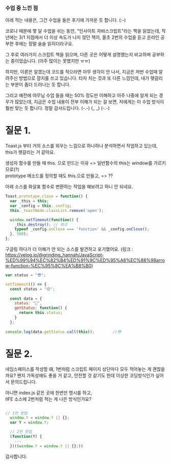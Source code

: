 ### 수업 중 느낀 점

아래 적는 내용은, 그간 수업을 들은 후기에 가까운 듯 합니다. (:-)

코로나 때문에 몇 달 수업을 쉬는 동안, "인사이트 자바스크립트"라는 책을 읽었는데,
작년에는 3/1 지점에서 더 이상 속도가 나지 않던 책이, 올초 2번의 수업을 듣고 온라인 공부한 후에는 정말 술술 읽히더라구요.

그 후로 여러가지 스크립트 책을 읽으며,
다른 곳은 어떻게 설명했는지 비교하며 공부하는 중이었습니다. (아주 많이는 못했지만 ㅠㅠ)

하지만, 이론은 알겠는데 코드를 적으라면 아무 생각이 안 나서, 지금은 저번 수업때 알려주신 방법으로 깜지를 쓰고 있습니다.
타자 치는 것과 또 다른 느낌인데, 내가 헷갈리는 부분이 좀더 드러나는 듯 합니다.

그리고 예전에 야무님 수업 들을 때는 50% 정도만 이해하고 아주 나중에 알게 되는 경우가 많았는데,
지금은 수업 내용이 전부 이해가 되는 걸 보면, 저에게는 이 수업 방식이 훨씬 맞는 듯 합니다.
정말 감사드립니다. (-.-) (_ _) (-.-)


#  질문 1.
Toast.js 부터 거의 소스를 외우는 느낌으로 하나하나 분석하면서 작업하고 있는데,
this가 헷갈리는 거 같아요.


생성자 함수를 만들 때 this. 으로 만드는 이유 => 일반함수의 this는 window를 가르키므로(?)<br>
prototype 메소드를 정의할 때도 this.으로 만들고, => ?? <br>

아래 소스를 화살표 함수로 변환하는 작업을 해보려고 하니 안 되네요.

```javascript
Toast.prototype.close = function() {
  var _this = this;
  var _config = this._config;
  this._toastNode.classList.remove('open');

  window.setTimeout(function() {
    _this.destroy(); // 파괴
    typeof _config.onClose === 'function' && _config.onClose();
  }, 500);
};
```

구글링 하다가 더 이해가 안 되는 소스를 발견하고 포기했어요. (링크 : https://velog.io/@grinding_hannah/JavaScript-%ED%99%94%EC%82%B4%ED%91%9C%ED%95%A8%EC%88%98arrow-function-%EC%95%8C%EA%B8%B0)

```javascript
var status = "😎";

setTimeout(() => { 
  const status = "😍"; 
  
  const data = { 
    status: "🥑", 
    getStatus: function() { 
      return this.status;
    }
  }; 
  
console.log(data.getStatus.call(this));        //😎
```


#  질문 2. 

네임스페이스를 작성할 떄, 1번처럼 스크립트 페이지 상단마다 모두 적어놓는 게 괜찮을까요?
왠지 가독성에도 좋을 거 같고, 안전할 것 같기도 한데 이상한 코딩방식인가 싶어서 문의드립니다.

아니면 index.js 같은 곳에 한번만 명시를 하고, <br>
IIFE 소스에 2번처럼 적는 게 나은 방식인가요?

```javascript

// 1번 방법
  window.Y = window.Y || {};
  var Y = window.Y;

  // 2번 방법
  (function(Y) {
    ---
  })((window.Y = window.Y || {};))
```

감사합니다.




